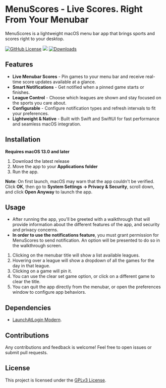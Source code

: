 # MenuScores - Live Scores. Right From Your Menubar

MenuScores is a lightweight macOS menu bar app that brings sports and scores right to your desktop.

[![GitHub License](https://img.shields.io/github/license/daniyalmaster693/MenuScores)](LICENSE)
<a href="https://github.com/daniyalmaster693/MenuScores/releases/latest"><img src="https://img.shields.io/github/v/release/daniyalmaster693/MenuScores"></a>
[![Downloads](https://img.shields.io/github/downloads/daniyalmaster693/MenuScores/total.svg)](https://github.com/daniyalmaster693/MenuScores/releases)

## Features

- **Live Menubar Scores** - Pin games to your menu bar and receive real-time score updates available at a glance.
- **Smart Notifications** - Get notified when a pinned game starts or finishes.
- **League Control** - Choose which leagues are shown and stay focused on the sports you care about.
- **Configurable** - Configure notification types and refresh intervals to fit your preferences.
- **Lightweight & Native** - Built with Swift and SwiftUI for fast performance and seamless macOS integration.

## Installation

**Requires macOS 13.0 and later**

1. Download the latest release
2. Move the app to your **Applications folder**
3. Run the app.

**Note**: On first launch, macOS may warn that the app couldn't be verified. Click **OK**, then go to **System Settings → Privacy & Security**, scroll down, and click **Open Anyway** to launch the app.

## Usage

- After running the app, you'll be greeted with a walkthrough that will provide information about the different features of the app, and security and privacy concerns.
- **In order to use the notifications feature**, you must grant permission for MenuScores to send notification. An option will be presented to do so in the walkthrough screen.

1. Clicking on the menubar title will show a list available leagues.
2. Hovering over a league will show a dropdown of all the games for the day in that league.
3. Clicking on a game will pin it.
4. You can use the clear set game option, or click on a different game to clear the title.
5. You can quit the app directly from the menubar, or open the preferences window to configure app behaviors.

## Dependencies

- [LaunchAtLogin Modern](https://github.com/sindresorhus/LaunchAtLogin-Modern).

## Contributions

Any contributions and feedback is welcome! Feel free to open issues or submit pull requests.

## License

This project is licensed under the [GPLv3 License](LICENSE).
